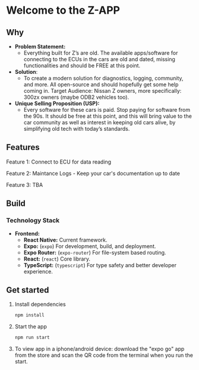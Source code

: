 # Welcome to the Z-APP

## Why

- **Problem Statement:**
    - Everything built for Z’s are old. The available apps/software for connecting to the ECUs in the cars are old and dated, missing functionalities and should be FREE at this point.
- **Solution**:
    - To create a modern solution for diagnostics, logging, community, and more. All open-source and should hopefully get some help coming in.
    Target Audience: Nissan Z owners, more specifically: 300zx owners (maybe ODB2 vehicles too).
- **Unique Selling Proposition (USP):**
    - Every software for these cars is paid. Stop paying for software from the 90s. It should be free at this point, and this will bring value to the car community as well as interest in keeping old cars alive, by simplifying old tech with today’s standards.

## Features

Feature 1: Connect to ECU for data reading

Feature 2: Maintance Logs - Keep your car's documentation up to date

Feature 3: TBA

## Build

### Technology Stack

- **Frontend:**
    - **React Native:** Current framework.
    - **Expo:** (`expo`) For development, build, and deployment.
    - **Expo Router:** (`expo-router`) For file-system based routing.
    - **React:** (`react`) Core library.
    - **TypeScript:** (`typescript`) For type safety and better developer experience.
    
## Get started

1. Install dependencies

   ```bash
   npm install
   ```

2. Start the app

   ```bash
   npm run start
   ```

3. To view app in a iphone/android device: download the "expo go" app from the store and scan the QR code from the terminal when you run the start.